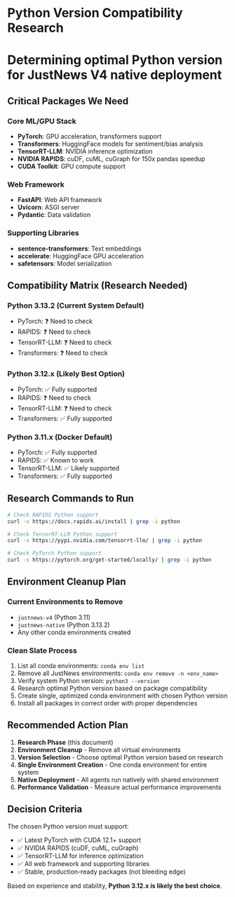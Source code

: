 # Python Version Compatibility Research
# Determining optimal Python version for JustNews V4 native deployment

## Critical Packages We Need

### Core ML/GPU Stack
- **PyTorch**: GPU acceleration, transformers support
- **Transformers**: HuggingFace models for sentiment/bias analysis  
- **TensorRT-LLM**: NVIDIA inference optimization
- **NVIDIA RAPIDS**: cuDF, cuML, cuGraph for 150x pandas speedup
- **CUDA Toolkit**: GPU compute support

### Web Framework
- **FastAPI**: Web API framework
- **Uvicorn**: ASGI server
- **Pydantic**: Data validation

### Supporting Libraries
- **sentence-transformers**: Text embeddings
- **accelerate**: HuggingFace GPU acceleration
- **safetensors**: Model serialization

## Compatibility Matrix (Research Needed)

### Python 3.13.2 (Current System Default)
- PyTorch: ❓ Need to check
- RAPIDS: ❓ Need to check  
- TensorRT-LLM: ❓ Need to check
- Transformers: ❓ Need to check

### Python 3.12.x (Likely Best Option)
- PyTorch: ✅ Fully supported
- RAPIDS: ❓ Need to check
- TensorRT-LLM: ❓ Need to check
- Transformers: ✅ Fully supported

### Python 3.11.x (Docker Default)
- PyTorch: ✅ Fully supported
- RAPIDS: ✅ Known to work
- TensorRT-LLM: ✅ Likely supported
- Transformers: ✅ Fully supported

## Research Commands to Run

```bash
# Check RAPIDS Python support
curl -s https://docs.rapids.ai/install | grep -i python

# Check TensorRT-LLM Python support  
curl -s https://pypi.nvidia.com/tensorrt-llm/ | grep -i python

# Check PyTorch Python support
curl -s https://pytorch.org/get-started/locally/ | grep -i python
```

## Environment Cleanup Plan

### Current Environments to Remove
- `justnews-v4` (Python 3.11)
- `justnews-native` (Python 3.13.2)
- Any other conda environments created

### Clean Slate Process
1. List all conda environments: `conda env list`
2. Remove all JustNews environments: `conda env remove -n <env_name>`
3. Verify system Python version: `python3 --version`
4. Research optimal Python version based on package compatibility
5. Create single, optimized conda environment with chosen Python version
6. Install all packages in correct order with proper dependencies

## Recommended Action Plan

1. **Research Phase** (this document)
2. **Environment Cleanup** - Remove all virtual environments
3. **Version Selection** - Choose optimal Python version based on research
4. **Single Environment Creation** - One conda environment for entire system
5. **Native Deployment** - All agents run natively with shared environment
6. **Performance Validation** - Measure actual performance improvements

## Decision Criteria

The chosen Python version must support:
- ✅ Latest PyTorch with CUDA 12.1+ support
- ✅ NVIDIA RAPIDS (cuDF, cuML, cuGraph)
- ✅ TensorRT-LLM for inference optimization
- ✅ All web framework and supporting libraries
- ✅ Stable, production-ready packages (not bleeding edge)

Based on experience and stability, **Python 3.12.x is likely the best choice**.
